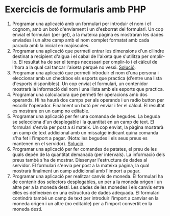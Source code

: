 # Exercicis de formularis amb PHP

1.  Programar una aplicació amb un formulari per introduir el nom i el cognom, amb un botó d'enviament i un d'esborrat del formulari. Un cop enviat el formulari (per get), a la mateixa pàgina es mostraran     les dades enviades i un altre camp amb el nom complet formatat amb cada paraula amb la inicial en majúscules.
2.  Programar una aplicació que permeti entrar les dimensions d'un cilindre destinat a recipient d'aigua i el cabal de l'aixeta que s'utilitza per omplir-lo. El resultat ha de ser el temps necessari per omplir-lo i el càlcul de l'hora a la qual cal tancar l'aixeta perquè no vessi. [Solució](/docencia/dawbi/m07/uf1/cylinder_tap.zip).
3.  Programar una aplicació que permeti introduir el nom d'una persona i eleccionar amb un checkbox els esports que practica (d'entre una lista d'esports disponibles). Un cop enviat el formulari, un contenidor mostrarà la informació del nom i una llista amb els esports que practica.
4.  Programar una calculadora que permeti fer operacions amb dos operands. Hi ha haurà dos camps per als operands i un radio button per escollir l'operador. Finalment un botó per enviar i fer el càlcul. El resultat es mostrarà en un camp no editable.
5.  Programar una aplicació per fer una comanda de begudes. La beguda se selecciona d'un desplegable i la quantitat en un camp de text. El formulari s'envia per post a sí mateix. Un cop enviat, la pàgina mostrarà un camp de text addicional amb un missatge indicant quina comanda s'ha fet i l'import a pagar. (Nota: les begudes i els seus preus es mantenen en el servidor). [Solució](/docencia/dawbi/m07/uf1/drinks-form.zip).
6.  Programar una aplicació per fer comandes de patates, el preu de les quals depén de la quantitat demanada (per intervals). La informació dels preus també s'ha de mostrar. Dissenyar l'estructura de dades al servidor. El formulari s'envia per post a la mateixa pàgina, la qual mostrarà finalment un camp addicional amb l'import a pagar. 
7.  Programar una aplicació per realitzar canvis de moneda. El formulari ha de contenir dos selectors desplegables, un per a la moneda origen i un altre per a la moneda destí. Les dades de les monedes i els canvis entre elles es defineixen en una estructura de dades adequada. El formulari contindrà també un camp de text per introduir l'import a canviar en la moneda origen i un altre (no editable) per a l'import convertit en la moneda destí.
